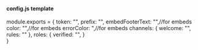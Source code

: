 #### config.js template

module.exports = {
    token: "",
    prefix: "",
    embedFooterText: "",//for embeds
    color: "",//for embeds
    errorColor: ",//for embeds
    channels: {
        welcome: "",
        rules: ""
      },
    roles: {
        verified: "",
    }  
}
